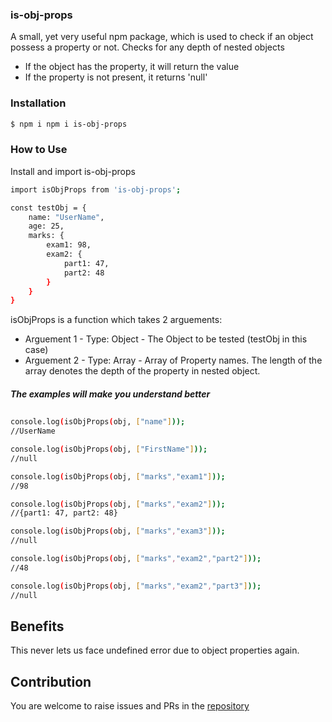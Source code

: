 ### is-obj-props

A small, yet very useful npm package, which is used to check if an object possess a property or not. Checks for any depth of nested objects 

  - If the object has the property, it will return the value
  - If the property is not present, it returns 'null'

### Installation

```sh
$ npm i npm i is-obj-props
```

### How to Use

Install and import is-obj-props 

```sh
import isObjProps from 'is-obj-props';

const testObj = {
    name: "UserName",
    age: 25,
    marks: {
        exam1: 98,
        exam2: {
            part1: 47,
            part2: 48
        }
    }
}
```

isObjProps is a function which takes 2 arguements:
  - Arguement 1 - Type: Object - The Object to be tested (testObj in this case)
  - Arguement 2 - Type: Array - Array of Property names. The length of the array denotes the depth of the property in nested object.
    
##### The examples will make you understand better

##

```sh
console.log(isObjProps(obj, ["name"]));
//UserName

console.log(isObjProps(obj, ["FirstName"]));
//null

console.log(isObjProps(obj, ["marks","exam1"]));
//98

console.log(isObjProps(obj, ["marks","exam2"]));
//{part1: 47, part2: 48}

console.log(isObjProps(obj, ["marks","exam3"]));
//null

console.log(isObjProps(obj, ["marks","exam2","part2"]));
//48

console.log(isObjProps(obj, ["marks","exam2","part3"]));
//null
```

## Benefits

This never lets us face undefined error due to object properties again. 

## Contribution

You are welcome to raise issues and PRs in the [repository](https://github.com/vilvaathibanpb/is-obj-props)
